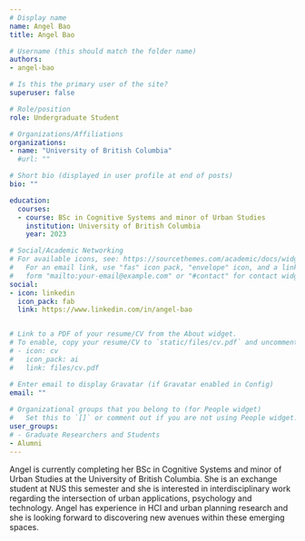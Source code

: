 ```yaml
---
# Display name
name: Angel Bao
title: Angel Bao

# Username (this should match the folder name)
authors:
- angel-bao

# Is this the primary user of the site?
superuser: false

# Role/position
role: Undergraduate Student

# Organizations/Affiliations
organizations:
- name: "University of British Columbia"
  #url: ""

# Short bio (displayed in user profile at end of posts)
bio: ""

education:
  courses:
  - course: BSc in Cognitive Systems and minor of Urban Studies
    institution: University of British Columbia
    year: 2023

# Social/Academic Networking
# For available icons, see: https://sourcethemes.com/academic/docs/widgets/#icons
#   For an email link, use "fas" icon pack, "envelope" icon, and a link in the
#   form "mailto:your-email@example.com" or "#contact" for contact widget.
social:
- icon: linkedin
  icon_pack: fab
  link: https://www.linkedin.com/in/angel-bao


# Link to a PDF of your resume/CV from the About widget.
# To enable, copy your resume/CV to `static/files/cv.pdf` and uncomment the lines below.  
# - icon: cv
#   icon_pack: ai
#   link: files/cv.pdf

# Enter email to display Gravatar (if Gravatar enabled in Config)
email: ""
  
# Organizational groups that you belong to (for People widget)
#   Set this to `[]` or comment out if you are not using People widget.  
user_groups:
# - Graduate Researchers and Students
- Alumni
---
```


Angel is currently completing her BSc in Cognitive Systems and minor of Urban Studies at the University of British Columbia.
She is an exchange student at NUS this semester and she is interested in interdisciplinary work regarding the intersection of urban applications, psychology and technology.
Angel has experience in HCI and urban planning research and she is looking forward to discovering new avenues within these emerging spaces.
